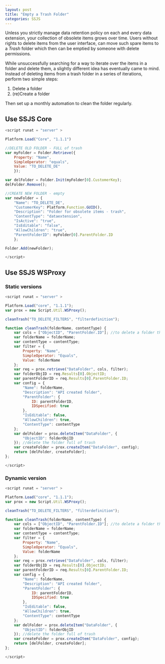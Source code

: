 ```yaml
---
layout: post
title: "Empty a Trash Folder"
categories: SSJS
---
```


Unless you strictly manage data retention policy on each and every data extension, your collection of obsolete items grows over time. Users without rights to delete items from the user interface, can move such spare items to a *Trash* folder which then can be emptied by someone with delete permissions.

While unsuccessfully searching for a way to iterate over the items in a folder and delete them, a slightly different idea has eventually came to mind. Instead of deleting items from a trash folder in a series of iterations, perform two simple steps:

1. Delete a folder
2. (re)Create a folder

Then set up a monthly automation to clean the folder regularly.

## Use SSJS Core


```javascript
<script runat = "server" >

Platform.Load("Core", "1.1.1")

//DELETE OLD FOLDER - FULL of trash 
var myFolder = Folder.Retrieve({
    Property: "Name",
    SimpleOperator: "equals",
    Value: "TO_DELETE_DE"
    });

var delFolder = Folder.Init(myFolder[0].CustomerKey);
delFolder.Remove();

//CREATE NEW FOLDER - empty
var newFolder = {
    "Name": "TO_DELETE_DE",
    "CustomerKey": Platform.Function.GUID(),
    "Description": "Folder for obsolete items - trash",
    "ContentType": "dataextension",
    "IsActive": "true",
    "IsEditable": "false",
    "AllowChildren": "true",
    "ParentFolderID": myFolder[0].ParentFolder.ID
    };

Folder.Add(newFolder);

</script>
```


## Use SSJS WSProxy

### Static versions

```javascript
<script runat = "server" >

Platform.Load("core", "1.1.1");
var prox = new Script.Util.WSProxy();

cleanTrash("TO_DELETE_FILTERS", "filterdefinition");

function cleanTrash(folderName, contentType) {
    var cols = ["ObjectID", "ParentFolder.ID"]; //to delete a folder the ObjectID is needed; to create a folder an ID of the parent folder is needed
    var folderName = folderName;
    var contentType = contentType;
    var filter = {
        Property: "Name",
        SimpleOperator: "Equals",
        Value: folderName
    };
    var req = prox.retrieve("DataFolder", cols, filter);
    var folderObjID = req.Results[0].ObjectID;
    var parentFolderID = req.Results[0].ParentFolder.ID;
    var config = {
        "Name": folderName,
        "Description": "API created folder",
        "ParentFolder": {
            ID: parentFolderID,
            IDSpecified: true
        },
        "IsEditable": false,
        "AllowChildren": true,
        "ContentType": contentType
    };
    var delFolder = prox.deleteItem("DataFolder", {
        "ObjectID": folderObjID
    }); //delete the folder full of trash
    var createFolder = prox.createItem("DataFolder", config);
    return [delFolder, createFolder];
};

</script>
```

### Dynamic version

```javascript
<script runat = "server" >

Platform.Load("core", "1.1.1");
var prox = new Script.Util.WSProxy();

cleanTrash("TO_DELETE_FILTERS", "filterdefinition");

function cleanTrash(folderName, contentType) {
    var cols = ["ObjectID", "ParentFolder.ID"]; //to delete a folder the ObjectID is needed; to create a folder an ID of the parent folder is needed
    var folderName = folderName;
    var contentType = contentType;
    var filter = {
        Property: "Name",
        SimpleOperator: "Equals",
        Value: folderName
    };
    var req = prox.retrieve("DataFolder", cols, filter);
    var folderObjID = req.Results[0].ObjectID;
    var parentFolderID = req.Results[0].ParentFolder.ID;
    var config = {
        "Name": folderName,
        "Description": "API created folder",
        "ParentFolder": {
            ID: parentFolderID,
            IDSpecified: true
        },
        "IsEditable": false,
        "AllowChildren": true,
        "ContentType": contentType
    };
    var delFolder = prox.deleteItem("DataFolder", {
        "ObjectID": folderObjID
    }); //delete the folder full of trash
    var createFolder = prox.createItem("DataFolder", config);
    return [delFolder, createFolder];
};

</script>
```
